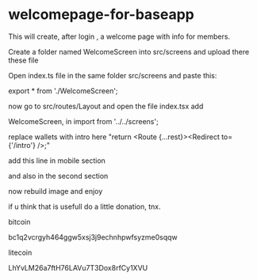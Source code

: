 # welcomepage-for-baseapp

This will create, after login , a welcome page with info for members.

Create a folder named WelcomeScreen into src/screens and upload there these file

Open index.ts file in the same folder src/screens and paste this:

export * from './WelcomeScreen';

now go to src/routes/Layout and open the file index.tsx add

WelcomeScreen, in import from '../../screens';

replace wallets with intro here "return <Route {...rest}><Redirect to={'/intro'} /></Route>;"

add this line in mobile section

<PrivateRoute loading={userLoading} isLogged={isLoggedIn} path="/intro" component={WelcomeScreen} />

and also in the second section

<PrivateRoute loading={userLoading} isLogged={isLoggedIn} path="/intro" component={WelcomeScreen} /> 

now rebuild image and enjoy

if u think that is usefull do a little donation, tnx.

bitcoin

bc1q2vcrgyh464ggw5xsj3j9echnhpwfsyzme0sqqw

litecoin

LhYvLM26a7ftH76LAVu7T3Dox8rfCy1XVU
